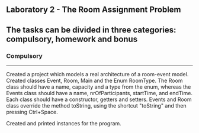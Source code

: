 ## Laboratory 2 - The Room Assignment Problem

## The tasks can be divided in three categories: compulsory, homework and bonus

### Compulsory

***

Created a project which models a real architecture of a room-event model. Created classes Event, Room, Main and the 
Enum RoomType. The Room class should have a name, capacity and a type from the enum, whereas the Events class should have a name,
nrOfParticipants, startTime, and endTime. Each class should have a constructor, getters and setters. Events and Room class
override the method toString, using the shortcut "toString" and then pressing Ctrl+Space. 

Created and printed instances for the program.

